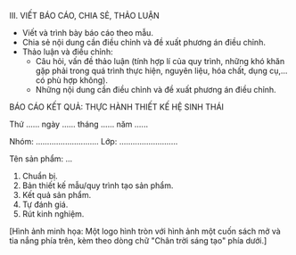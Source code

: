 III. VIẾT BÁO CÁO, CHIA SẺ, THẢO LUẬN

- Viết và trình bày báo cáo theo mẫu.
- Chia sẻ nội dung cần điều chỉnh và đề xuất phương án điều chỉnh.
- Thảo luận và điều chỉnh:
  + Câu hỏi, vấn đề thảo luận (tính hợp lí của quy trình, những khó khăn gặp phải trong quá trình thực hiện, nguyên liệu, hóa chất, dụng cụ,... có phù hợp không).
  + Những nội dung cần điều chỉnh và đề xuất phương án điều chỉnh.

BÁO CÁO KẾT QUẢ: THỰC HÀNH THIẾT KẾ HỆ SINH THÁI

Thứ ...... ngày ...... tháng ...... năm ......

Nhóm: ............................ Lớp: ..........................

Tên sản phẩm: ...

1. Chuẩn bị.
2. Bản thiết kế mẫu/quy trình tạo sản phẩm.
3. Kết quả sản phẩm.
4. Tự đánh giá.
5. Rút kinh nghiệm.

[Hình ảnh minh họa: Một logo hình tròn với hình ảnh một cuốn sách mở và tia nắng phía trên, kèm theo dòng chữ "Chân trời sáng tạo" phía dưới.]